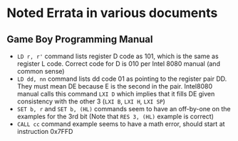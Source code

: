# Noted Errata in various documents

## Game Boy Programming Manual
- `LD r, r'` command lists register D code as 101, which is the same as register L code. Correct code for D is 010 per Intel 8080 manual (and common sense)
- `LD dd, nn` command lists dd code 01 as pointing to the register pair DD. They must mean DE because E is the second in the pair. Intel8080 manual calls this command `LXI D` which implies that it fills DE given consistency with the other 3 (`LXI B`, `LXI H`, `LXI SP`)
- `SET b, r` and `SET b, (HL)` commands seem to have an off-by-one on the examples for the 3rd bit (Note that `RES 3, (HL)` example is correct)
- `CALL cc` command example seems to have a math error, should start at instruction 0x7FFD
